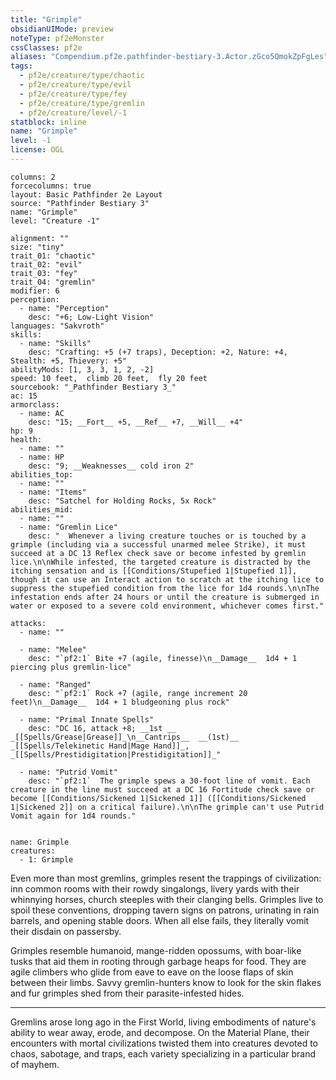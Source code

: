 ```yaml
---
title: "Grimple"
obsidianUIMode: preview
noteType: pf2eMonster
cssClasses: pf2e
aliases: "Compendium.pf2e.pathfinder-bestiary-3.Actor.zGco5QmokZpFgLes" 
tags:
  - pf2e/creature/type/chaotic
  - pf2e/creature/type/evil
  - pf2e/creature/type/fey
  - pf2e/creature/type/gremlin
  - pf2e/creature/level/-1
statblock: inline
name: "Grimple"
level: -1
license: OGL
---
```


```statblock
columns: 2
forcecolumns: true
layout: Basic Pathfinder 2e Layout
source: "Pathfinder Bestiary 3"
name: "Grimple"
level: "Creature -1"

alignment: ""
size: "tiny"
trait_01: "chaotic"
trait_02: "evil"
trait_03: "fey"
trait_04: "gremlin"
modifier: 6
perception:
  - name: "Perception"
    desc: "+6; Low-Light Vision"
languages: "Sakvroth"
skills:
  - name: "Skills"
    desc: "Crafting: +5 (+7 traps), Deception: +2, Nature: +4, Stealth: +5, Thievery: +5"
abilityMods: [1, 3, 3, 1, 2, -2]
speed: 10 feet,  climb 20 feet,  fly 20 feet
sourcebook: "_Pathfinder Bestiary 3_"
ac: 15
armorclass:
  - name: AC
    desc: "15; __Fort__ +5, __Ref__ +7, __Will__ +4"
hp: 9
health:
  - name: ""
  - name: HP
    desc: "9; __Weaknesses__ cold iron 2"
abilities_top:
  - name: ""
  - name: "Items"
    desc: "Satchel for Holding Rocks, 5x Rock"
abilities_mid:
  - name: ""
  - name: "Gremlin Lice"
    desc: "  Whenever a living creature touches or is touched by a grimple (including via a successful unarmed melee Strike), it must succeed at a DC 13 Reflex check save or become infested by gremlin lice.\n\nWhile infested, the targeted creature is distracted by the itching sensation and is [[Conditions/Stupefied 1|Stupefied 1]], though it can use an Interact action to scratch at the itching lice to suppress the stupefied condition from the lice for 1d4 rounds.\n\nThe infestation ends after 24 hours or until the creature is submerged in water or exposed to a severe cold environment, whichever comes first."

attacks:
  - name: ""

  - name: "Melee"
    desc: "`pf2:1` Bite +7 (agile, finesse)\n__Damage__  1d4 + 1 piercing plus gremlin-lice"

  - name: "Ranged"
    desc: "`pf2:1` Rock +7 (agile, range increment 20 feet)\n__Damage__  1d4 + 1 bludgeoning plus rock"

  - name: "Primal Innate Spells"
    desc: "DC 16, attack +8; __1st __  _[[Spells/Grease|Grease]]_\n__Cantrips__  __(1st)__ _[[Spells/Telekinetic Hand|Mage Hand]]_, _[[Spells/Prestidigitation|Prestidigitation]]_"

  - name: "Putrid Vomit"
    desc: "`pf2:1`  The grimple spews a 30-foot line of vomit. Each creature in the line must succeed at a DC 16 Fortitude check save or become [[Conditions/Sickened 1|Sickened 1]] ([[Conditions/Sickened 1|Sickened 2]] on a critical failure).\n\nThe grimple can't use Putrid Vomit again for 1d4 rounds."
 
```

```encounter-table
name: Grimple
creatures:
  - 1: Grimple
```



Even more than most gremlins, grimples resent the trappings of civilization: inn common rooms with their rowdy singalongs, livery yards with their whinnying horses, church steeples with their clanging bells. Grimples live to spoil these conventions, dropping tavern signs on patrons, urinating in rain barrels, and opening stable doors. When all else fails, they literally vomit their disdain on passersby.

Grimples resemble humanoid, mange-ridden opossums, with boar-like tusks that aid them in rooting through garbage heaps for food. They are agile climbers who glide from eave to eave on the loose flaps of skin between their limbs. Savvy gremlin-hunters know to look for the skin flakes and fur grimples shed from their parasite-infested hides.

* * *

Gremlins arose long ago in the First World, living embodiments of nature's ability to wear away, erode, and decompose. On the Material Plane, their encounters with mortal civilizations twisted them into creatures devoted to chaos, sabotage, and traps, each variety specializing in a particular brand of mayhem.
